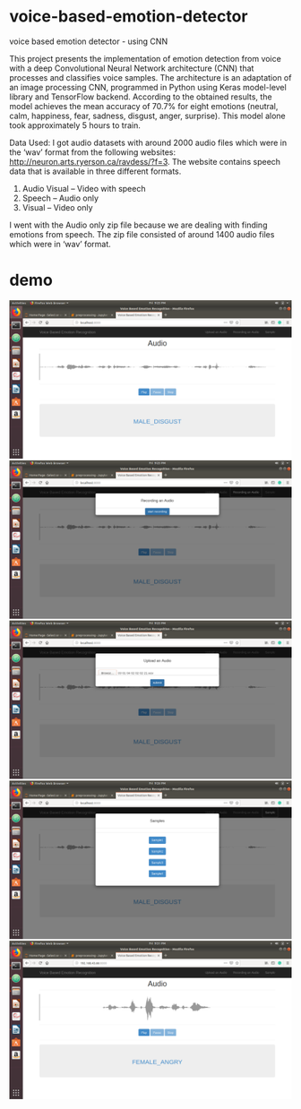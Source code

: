 # voice-based-emotion-detector
voice based emotion detector - using CNN

This project presents the implementation of emotion detection from voice with a deep
Convolutional Neural Network architecture (CNN) that processes and classifies voice samples.
The architecture is an adaptation of an image processing CNN, programmed in Python using Keras
model-level library and TensorFlow backend. According to the obtained results, the model
achieves the mean accuracy of 70.7% for eight emotions (neutral, calm, happiness, fear, sadness,
disgust, anger, surprise). This model alone took approximately 5 hours to train.

Data Used: I got audio datasets with around 2000 audio files which were in the ‘wav’ format
from the following websites: http://neuron.arts.ryerson.ca/ravdess/?f=3.
The website contains speech data that is available in three different formats.
1. Audio Visual – Video with speech
2. Speech – Audio only
3. Visual – Video only

I went with the Audio only zip file because we are dealing with finding emotions from speech.
The zip file consisted of around 1400 audio files which were in ‘wav’ format.

# demo

<img src="screenshot//index.png" alt="index"> <br>
<img src="screenshot//record.png" alt="record"> <br>
<img src="screenshot//upload.png" alt="upload"> <br>
<img src="screenshot//sample.png" alt="sample"> <br>
<img src="screenshot//final.png" alt="final"> <br>
